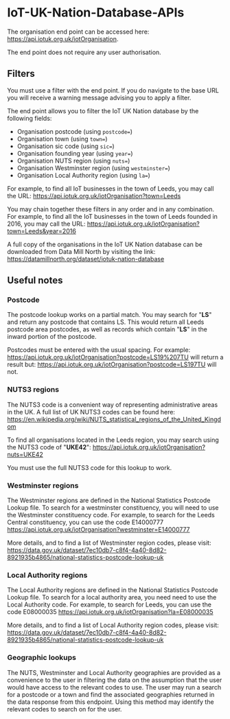 # IoT-UK-Nation-Database-APIs

The organisation end point can be accessed here: https://api.iotuk.org.uk/iotOrganisation.

The end point does not require any user authorisation.

## Filters
You must use a filter with the end point.  If you do navigate to the base URL you will receive a warning message advising you to apply a filter.

The end point allows you to filter the IoT UK Nation database by the following fields:
 - Organisation postcode  (using `postcode=`)
 - Organisation town (using `town=`)
 - Organisation sic code (using `sic=`)
 - Organisation founding year (using `year=`)
 - Organisation NUTS region (using `nuts=`)
 - Organisation Westminster region (using `westminster=`)
 - Organisation Local Authority region (using `la=`)
 
For example, to find all IoT businesses in the town of Leeds, you may call the URL:
https://api.iotuk.org.uk/iotOrganisation?town=Leeds
 
You may chain together these filters in any order and in any combination.  For example, to find all the IoT businesses in the town of Leeds founded in 2016, you may call the URL:
https://api.iotuk.org.uk/iotOrganisation?town=Leeds&year=2016

A full copy of the organisations in the IoT UK Nation database can be downloaded from Data Mill North by visiting the link: https://datamillnorth.org/dataset/iotuk-nation-database
 
## Useful notes
### Postcode 
The postcode lookup works on a partial match.  You may search for "**LS**" and return any postcode that contains LS.  This would return all Leeds postcode area postcodes, as well as records which contain "**LS**" in the inward portion of the postcode.

Postcodes must be entered with the usual spacing.  For example:
https://api.iotuk.org.uk/iotOrganisation?postcode=LS19%207TU
will return a result but:
https://api.iotuk.org.uk/iotOrganisation?postcode=LS197TU 
will not.

### NUTS3 regions
The NUTS3 code is a convenient way of representing administrative areas in the UK.  A full list of UK NUTS3 codes can be found here:
https://en.wikipedia.org/wiki/NUTS_statistical_regions_of_the_United_Kingdom

To find all organisations located in the Leeds region, you may search using the NUTS3 code of "**UKE42**":
https://api.iotuk.org.uk/iotOrganisation?nuts=UKE42

You must use the full NUTS3 code for this lookup to work.  

### Westminster regions
The Westminster regions are defined in the National Statistics Postcode Lookup file.  To search for a westminster constituency, you will need to use the Westminster constituency code.  For example, to search for the Leeds Central constituency, you can use the code E14000777
https://api.iotuk.org.uk/iotOrganisation?westminster=E14000777

More details, and to find a list of Westminster region codes, please visit:
https://data.gov.uk/dataset/7ec10db7-c8f4-4a40-8d82-8921935b4865/national-statistics-postcode-lookup-uk

### Local Authority regions
The Local Authority regions are defined in the National Statistics Postcode Lookup file.  To search for a local authority area, you need need to use the Local Authority code.  For example, to search for Leeds, you can use the code E08000035
https://api.iotuk.org.uk/iotOrganisation?la=E08000035

More details, and to find a list of Local Authority region codes, please visit:
https://data.gov.uk/dataset/7ec10db7-c8f4-4a40-8d82-8921935b4865/national-statistics-postcode-lookup-uk

### Geographic lookups
The NUTS, Westminster and Local Authority geographies are provided as a convenience to the user in filtering the data on the assumption that the user would have access to the relevant codes to use.  The user may run a search for a postcode or a town and find the associated geographies returned in the data response from this endpoint.  Using this method may identify the relevant codes to search on for the user.



 
